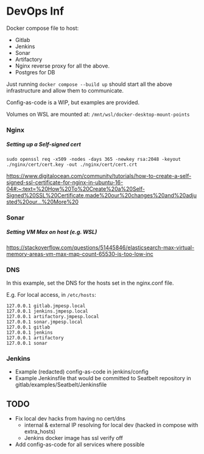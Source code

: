 # DevOps Inf

Docker compose file to host:

* Gitlab
* Jenkins
* Sonar
* Artifactory
* Nginx reverse proxy for all the above.
* Postgres for DB

Just running `docker compose --build up` should start all the above infrastructure and allow them to communicate.

Config-as-code is a WIP, but examples are provided.

Volumes on WSL are mounted at: `/mnt/wsl/docker-desktop-mount-points`
### Nginx

##### Setting up a Self-signed cert

```
sudo openssl req -x509 -nodes -days 365 -newkey rsa:2048 -keyout ./nginx/cert/cert.key -out ./nginx/cert/cert.crt
```

https://www.digitalocean.com/community/tutorials/how-to-create-a-self-signed-ssl-certificate-for-nginx-in-ubuntu-16-04#:~:text=%20How%20To%20Create%20a%20Self-Signed%20SSL%20Certificate,made%20our%20changes%20and%20adjusted%20our...%20More%20

### Sonar

##### Setting VM Max on host (e.g. WSL)
https://stackoverflow.com/questions/51445846/elasticsearch-max-virtual-memory-areas-vm-max-map-count-65530-is-too-low-inc

### DNS

In this example, set the DNS for the hosts set in the nginx.conf file.

E.g. For local access, in `/etc/hosts`:

```
127.0.0.1 gitlab.jmpesp.local
127.0.0.1 jenkins.jmpesp.local
127.0.0.1 artifactory.jmpesp.local
127.0.0.1 sonar.jmpesp.local
127.0.0.1 gitlab
127.0.0.1 jenkins
127.0.0.1 artifactory
127.0.0.1 sonar
```

### Jenkins

* Example (redacted) config-as-code in jenkins/config
* Example Jenkinsfile that would be committed to Seatbelt repository in gitlab/examples/Seatbelt/Jenkinsfile

## TODO

* Fix local dev hacks from having no cert/dns
    - internal & external IP resolving for local dev (hacked in compose with extra_hosts)
    - Jenkins docker image has ssl verify off
* Add config-as-code for all services where possible
